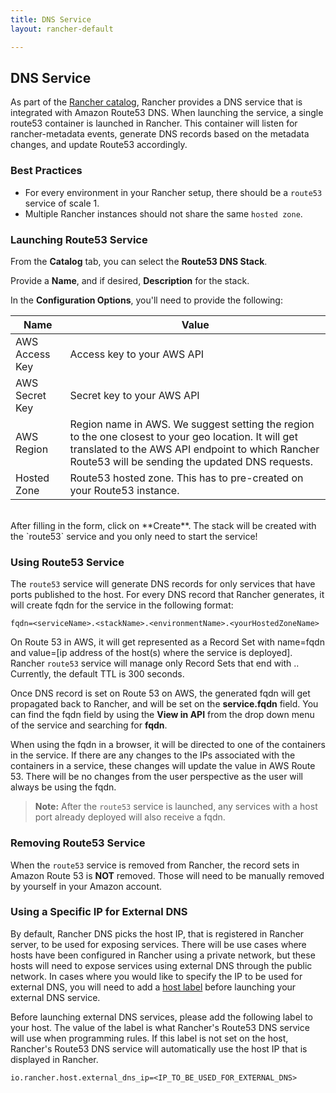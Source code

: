 ```yaml
---
title: DNS Service
layout: rancher-default

---
```


## DNS Service

As part of the [Rancher catalog]({{site.baseurl}}/rancher/catalog/), Rancher provides a DNS service that is integrated with Amazon Route53 DNS. When launching the service, a single route53 container is launched in Rancher. This container will listen for rancher-metadata events, generate DNS records based on the metadata changes, and update Route53 accordingly.

### Best Practices

* For every environment in your Rancher setup, there should be a `route53` service of scale 1.
* Multiple Rancher instances should not share the same `hosted zone`. 

### Launching Route53 Service

From the **Catalog** tab, you can select the **Route53 DNS Stack**. 

Provide a **Name**, and if desired, **Description** for the stack. 

In the **Configuration Options**, you'll need to provide the following:


Name| Value
---|---
AWS Access Key | Access key to your AWS API
AWS Secret Key | Secret key to your AWS API
AWS Region | Region name in AWS. We suggest setting the region to the one closest to your geo location. It will get translated to the AWS API endpoint to which Rancher Route53 will be sending the updated DNS requests.
Hosted Zone | Route53 hosted zone. This has to pre-created on your Route53 instance.

<br>
After filling in the form, click on **Create**. The stack will be created with the `route53` service and you only need to start the service!


### Using Route53 Service

The `route53` service will generate DNS records for only services that have ports published to the host. For every DNS record that Rancher generates, it will create fqdn for the service in the following format:

```
fqdn=<serviceName>.<stackName>.<environmentName>.<yourHostedZoneName>
```

On Route 53 in AWS, it will get represented as a Record Set with name=fqdn and value=[ip address of the host(s) where the service is deployed]. Rancher `route53` service will manage only Record Sets that end with <environmentName>.<yourHostedZoneName>. Currently, the default TTL is 300 seconds. 

Once DNS record is set on Route 53 on AWS, the generated fqdn will get propagated back to Rancher, and will be set on the **service.fqdn** field. You can find the fqdn field by using the **View in API** from the drop down menu of the service and searching for **fqdn**.

When using the fqdn in a browser, it will be directed to one of the containers in the service. If there are any changes to the IPs associated with the containers in a service, these changes will update the value in AWS Route 53. There will be no changes from the user perspective as the user will always be using the fqdn.

> **Note:** After the `route53` service is launched, any services with a host port already deployed will also receive a fqdn.


### Removing Route53 Service

When the `route53` service is removed from Rancher, the record sets in Amazon Route 53 is **NOT** removed. Those will need to be manually removed by yourself in your Amazon account. 

### Using a Specific IP for External DNS

By default, Rancher DNS picks the host IP, that is registered in Rancher server, to be used for exposing services. There will be use cases where hosts have been configured in Rancher using a private network, but these hosts will need to expose services using external DNS through the public network. In cases where you would like to specify the IP to be used for external DNS, you will need to add a [host label]({{site.baseurl}}/rancher/rancher-ui/infrastructure/hosts/#host-labels) before launching your external DNS service.

Before launching external DNS services, please add the following label to your host. The value of the label is what Rancher's Route53 DNS service will use when programming rules. If this label is not set on the host, Rancher's Route53 DNS service will automatically use the host IP that is displayed in Rancher.

```
io.rancher.host.external_dns_ip=<IP_TO_BE_USED_FOR_EXTERNAL_DNS>
```

